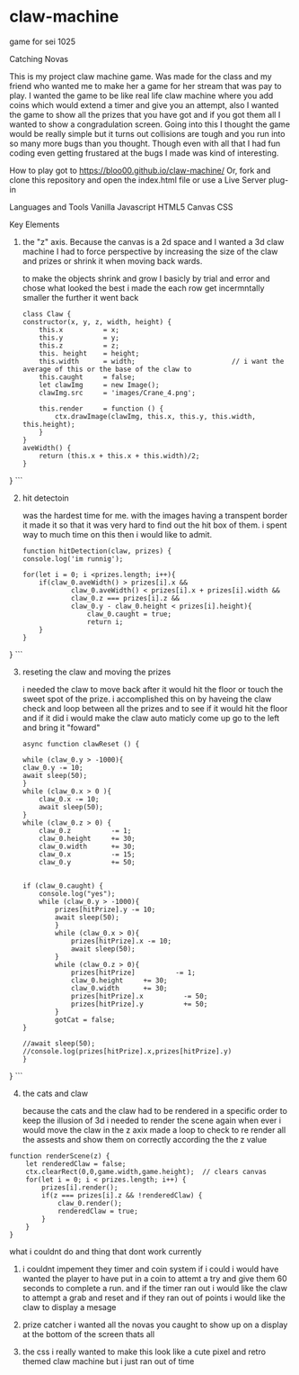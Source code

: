 # claw-machine
game for sei 1025


Catching Novas

This is my project claw machine game. Was made for the class and my friend who wanted me to make her a game for her stream that was pay to play.
I wanted the game to be like real life claw machine where you add coins which would extend a timer and give you an attempt, also I wanted the game to
show all the prizes that you have got and if you got them all I wanted to show a congradulation screen. Going into this I thought the game would be really simple but 
it turns out collisions are tough and you run into so many more bugs than you thought. Though even with all that I had fun coding even getting frustared at the 
bugs I made was kind of interesting.

How to play
got to https://bloo00.github.io/claw-machine/
Or, fork and clone this repository and open the index.html file or use a Live Server plug-in

Languages and Tools
Vanilla Javascript
HTML5 Canvas
CSS

Key Elements

1) the "z" axis. Because the canvas is a 2d space and I wanted a 3d claw machine I had to force perspective by increasing the size of the claw and prizes or shrink it when moving back wards.

    to make the objects shrink and grow I basicly by trial and error and chose what looked the best
    i made the each row get incermntally smaller the further it went back
    ```
    class Claw {
    constructor(x, y, z, width, height) {
        this.x          = x;
        this.y          = y;
        this.z          = z;
        this. height    = height;
        this.width      = width;                        // i want the average of this or the base of the claw to
        this.caught     = false;
        let clawImg     = new Image();
        clawImg.src     = 'images/Crane_4.png';

        this.render     = function () {
            ctx.drawImage(clawImg, this.x, this.y, this.width, this.height);
        }
    }
    aveWidth() {
        return (this.x + this.x + this.width)/2;
    }
}
    ```

2) hit detectoin 

    was the hardest time for me.
    with the images having a transpent border it made it so that it was very hard to find out the hit box of them.
    i spent way to much time on this then i would like to admit.
    ```
    function hitDetection(claw, prizes) {
    console.log('im runnig');

    for(let i = 0; i <prizes.length; i++){
        if(claw_0.aveWidth() > prizes[i].x && 
                claw_0.aveWidth() < prizes[i].x + prizes[i].width && 
                claw_0.z === prizes[i].z &&
                claw_0.y - claw_0.height < prizes[i].height){
                    claw_0.caught = true;
                    return i;
        }
    }
}
    ```

3) reseting the claw and moving the prizes

    i needed the claw to move back after it would hit the floor or touch the sweet spot of the prize.
    i accomplished this on by haveing the claw check and loop between all the prizes and to see if it would hit the floor
    and if it did i would make the claw auto maticly come up go to the left and bring it "foward"

    ```
    async function clawReset () {

    while (claw_0.y > -1000){
    claw_0.y -= 10;
    await sleep(50);
    }
    while (claw_0.x > 0 ){
        claw_0.x -= 10; 
        await sleep(50);
    }
    while (claw_0.z > 0) {
        claw_0.z          -= 1;
        claw_0.height     += 30;
        claw_0.width      += 30;
        claw_0.x          -= 15;
        claw_0.y          += 50;


    if (claw_0.caught) {
        console.log("yes");
        while (claw_0.y > -1000){
            prizes[hitPrize].y -= 10;
            await sleep(50);
            }
            while (claw_0.x > 0){
                prizes[hitPrize].x -= 10;
                await sleep(50);
            }
            while (claw_0.z > 0){
                prizes[hitPrize]          -= 1;
                claw_0.height     += 30;
                claw_0.width      += 30;
                prizes[hitPrize].x          -= 50;
                prizes[hitPrize].y          += 50;
            }
            gotCat = false;
    }
    
    //await sleep(50);
    //console.log(prizes[hitPrize].x,prizes[hitPrize].y)
    }
} 
    ```

4)  the cats and claw

    because the cats and the claw had to be rendered in a specific order to keep the illusion of 3d i needed to render
    the scene again when ever i would move the claw in the z axix
    made a loop to check to re render all the assests and show them on correctly according the the z value
```
function renderScene(z) {
	let renderedClaw = false;
	ctx.clearRect(0,0,game.width,game.height);  // clears canvas
	for(let i = 0; i < prizes.length; i++) {
        prizes[i].render();
		if(z === prizes[i].z && !renderedClaw) {
			claw_0.render(); 
			renderedClaw = true;
		}
	}
}
```

what i couldnt do and thing that dont work currently

1) i couldnt impement they timer and coin system 
    if i could i would have wanted the player to have put in a coin to attemt a try and give them 60 seconds to complete a run.
    and if the timer ran out i would like the claw to attempt a grab and reset
    and if they ran out of points i would like the claw to display a mesage

2) prize catcher
    i wanted all the novas you caught to show up on a display at the bottom of the screen 
    thats all

3) the css
    i really wanted to make this look like a cute pixel and retro themed claw machine but i just ran out of time